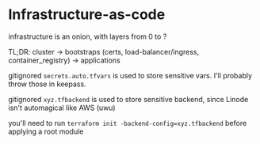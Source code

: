 # Infrastructure-as-code



infrastructure is an onion, with layers from 0 to ?

TL;DR: cluster -> bootstraps (certs, load-balancer/ingress, container_registry) -> applications

gitignored `secrets.auto.tfvars` is used to store sensitive vars. I'll probably throw those in keepass.

gitignored `xyz.tfbackend` is used to store sensitive backend, since Linode isn't automagical like AWS (uwu)

you'll need to run `terraform init -backend-config=xyz.tfbackend` before applying a root module

